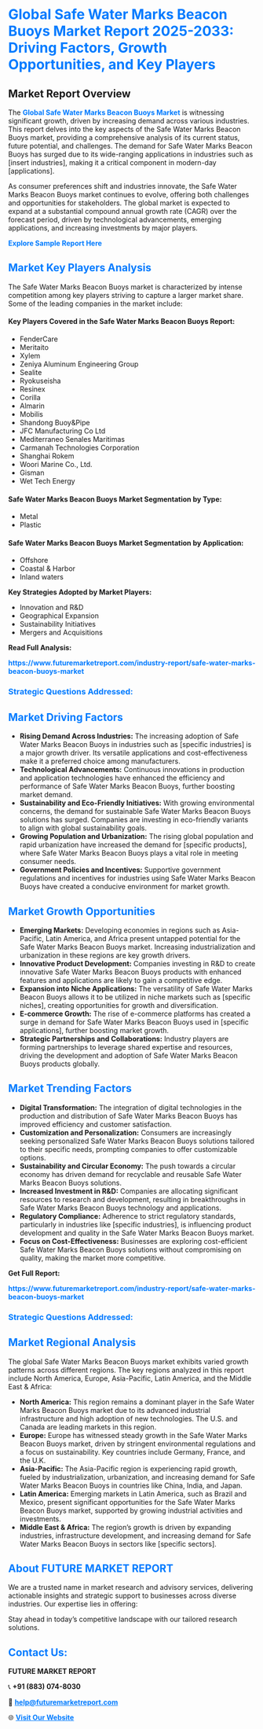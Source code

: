 <h1 style="color: #007BFF;">Global Safe Water Marks Beacon Buoys Market Report 2025-2033: Driving Factors, Growth Opportunities, and Key Players</h1>

<section id="overview">
<h2>Market Report Overview</h2>
<p>The <a href="https://www.futuremarketreport.com/industry-report/safe-water-marks-beacon-buoys-market" style="color: #007BFF; text-decoration: none;"><strong>Global Safe Water Marks Beacon Buoys Market</strong></a> is witnessing significant growth, driven by increasing demand across various industries. This report delves into the key aspects of the Safe Water Marks Beacon Buoys market, providing a comprehensive analysis of its current status, future potential, and challenges. The demand for Safe Water Marks Beacon Buoys has surged due to its wide-ranging applications in industries such as [insert industries], making it a critical component in modern-day [applications].</p>
<p>As consumer preferences shift and industries innovate, the Safe Water Marks Beacon Buoys market continues to evolve, offering both challenges and opportunities for stakeholders. The global market is expected to expand at a substantial compound annual growth rate (CAGR) over the forecast period, driven by technological advancements, emerging applications, and increasing investments by major players.</p>
</section>

<section id="overview">
<p><a href="https://www.futuremarketreport.com/request-sample/reportId=40654" style="color: #007BFF; text-decoration: none;"><strong>Explore Sample Report Here</strong></a></p>
</section>

<section id="key-players">
<h2 style="color: #007BFF;">Market Key Players Analysis</h2>
<p>The Safe Water Marks Beacon Buoys market is characterized by intense competition among key players striving to capture a larger market share. Some of the leading companies in the market include:</p>
<h4>Key Players Covered in the Safe Water Marks Beacon Buoys Report:</h4>
<ul><li>FenderCare</li><li>Meritaito</li><li>Xylem</li><li>Zeniya Aluminum Engineering Group</li><li>Sealite</li><li>Ryokuseisha</li><li>Resinex</li><li>Corilla</li><li>Almarin</li><li>Mobilis</li><li>Shandong Buoy&amp;Pipe</li><li>JFC Manufacturing Co Ltd</li><li>Mediterraneo Senales Maritimas</li><li>Carmanah Technologies Corporation</li><li>Shanghai Rokem</li><li>Woori Marine Co., Ltd.</li><li>Gisman</li><li>Wet Tech Energy</li></ul>
<h4>Safe Water Marks Beacon Buoys Market Segmentation by Type:</h4>
<ul><li>Metal</li><li>Plastic</li></ul>

<h4>Safe Water Marks Beacon Buoys Market Segmentation by Application:</h4>
<ul><li>Offshore</li><li>Coastal &amp; Harbor</li><li>Inland waters</li></ul>
<p><strong>Key Strategies Adopted by Market Players:</strong></p>
<ul>
<li>Innovation and R&D</li>
<li>Geographical Expansion</li>
<li>Sustainability Initiatives</li>
<li>Mergers and Acquisitions</li>
</ul>
</section>

<section>
<p><strong>Read Full Analysis: </strong></p><a href="https://www.futuremarketreport.com/industry-report/safe-water-marks-beacon-buoys-market" style="color: #007BFF; text-decoration: none;"><strong>https://www.futuremarketreport.com/industry-report/safe-water-marks-beacon-buoys-market</strong></a>
<h3 style="color: #007BFF;">Strategic Questions Addressed:</h3>
</section>

<section id="driving-factors">
<h2 style="color: #007BFF;">Market Driving Factors</h2>
<ul>
<li><strong>Rising Demand Across Industries:</strong> The increasing adoption of Safe Water Marks Beacon Buoys in industries such as [specific industries] is a major growth driver. Its versatile applications and cost-effectiveness make it a preferred choice among manufacturers.</li>
<li><strong>Technological Advancements:</strong> Continuous innovations in production and application technologies have enhanced the efficiency and performance of Safe Water Marks Beacon Buoys, further boosting market demand.</li>
<li><strong>Sustainability and Eco-Friendly Initiatives:</strong> With growing environmental concerns, the demand for sustainable Safe Water Marks Beacon Buoys solutions has surged. Companies are investing in eco-friendly variants to align with global sustainability goals.</li>
<li><strong>Growing Population and Urbanization:</strong> The rising global population and rapid urbanization have increased the demand for [specific products], where Safe Water Marks Beacon Buoys plays a vital role in meeting consumer needs.</li>
<li><strong>Government Policies and Incentives:</strong> Supportive government regulations and incentives for industries using Safe Water Marks Beacon Buoys have created a conducive environment for market growth.</li>
</ul>
</section>

<section id="growth-opportunities">
<h2 style="color: #007BFF;">Market Growth Opportunities</h2>
<ul>
<li><strong>Emerging Markets:</strong> Developing economies in regions such as Asia-Pacific, Latin America, and Africa present untapped potential for the Safe Water Marks Beacon Buoys market. Increasing industrialization and urbanization in these regions are key growth drivers.</li>
<li><strong>Innovative Product Development:</strong> Companies investing in R&D to create innovative Safe Water Marks Beacon Buoys products with enhanced features and applications are likely to gain a competitive edge.</li>
<li><strong>Expansion into Niche Applications:</strong> The versatility of Safe Water Marks Beacon Buoys allows it to be utilized in niche markets such as [specific niches], creating opportunities for growth and diversification.</li>
<li><strong>E-commerce Growth:</strong> The rise of e-commerce platforms has created a surge in demand for Safe Water Marks Beacon Buoys used in [specific applications], further boosting market growth.</li>
<li><strong>Strategic Partnerships and Collaborations:</strong> Industry players are forming partnerships to leverage shared expertise and resources, driving the development and adoption of Safe Water Marks Beacon Buoys products globally.</li>
</ul>
</section>

<section id="trending-factors">
<h2 style="color: #007BFF;">Market Trending Factors</h2>
<ul>
<li><strong>Digital Transformation:</strong> The integration of digital technologies in the production and distribution of Safe Water Marks Beacon Buoys has improved efficiency and customer satisfaction.</li>
<li><strong>Customization and Personalization:</strong> Consumers are increasingly seeking personalized Safe Water Marks Beacon Buoys solutions tailored to their specific needs, prompting companies to offer customizable options.</li>
<li><strong>Sustainability and Circular Economy:</strong> The push towards a circular economy has driven demand for recyclable and reusable Safe Water Marks Beacon Buoys solutions.</li>
<li><strong>Increased Investment in R&D:</strong> Companies are allocating significant resources to research and development, resulting in breakthroughs in Safe Water Marks Beacon Buoys technology and applications.</li>
<li><strong>Regulatory Compliance:</strong> Adherence to strict regulatory standards, particularly in industries like [specific industries], is influencing product development and quality in the Safe Water Marks Beacon Buoys market.</li>
<li><strong>Focus on Cost-Effectiveness:</strong> Businesses are exploring cost-efficient Safe Water Marks Beacon Buoys solutions without compromising on quality, making the market more competitive.</li>
</ul>
</section>

<section>
<p><strong>Get Full Report: </strong></p><a href="https://www.futuremarketreport.com/industry-report/safe-water-marks-beacon-buoys-market" style="color: #007BFF; text-decoration: none;"><strong>https://www.futuremarketreport.com/industry-report/safe-water-marks-beacon-buoys-market</strong></a>
<h3 style="color: #007BFF;">Strategic Questions Addressed:</h3>
</section>


<section id="regional-analysis">
<h2 style="color: #007BFF;">Market Regional Analysis</h2>
<p>The global Safe Water Marks Beacon Buoys market exhibits varied growth patterns across different regions. The key regions analyzed in this report include North America, Europe, Asia-Pacific, Latin America, and the Middle East & Africa:</p>
<ul>
<li><strong>North America:</strong> This region remains a dominant player in the Safe Water Marks Beacon Buoys market due to its advanced industrial infrastructure and high adoption of new technologies. The U.S. and Canada are leading markets in this region.</li>
<li><strong>Europe:</strong> Europe has witnessed steady growth in the Safe Water Marks Beacon Buoys market, driven by stringent environmental regulations and a focus on sustainability. Key countries include Germany, France, and the U.K.</li>
<li><strong>Asia-Pacific:</strong> The Asia-Pacific region is experiencing rapid growth, fueled by industrialization, urbanization, and increasing demand for Safe Water Marks Beacon Buoys in countries like China, India, and Japan.</li>
<li><strong>Latin America:</strong> Emerging markets in Latin America, such as Brazil and Mexico, present significant opportunities for the Safe Water Marks Beacon Buoys market, supported by growing industrial activities and investments.</li>
<li><strong>Middle East & Africa:</strong> The region’s growth is driven by expanding industries, infrastructure development, and increasing demand for Safe Water Marks Beacon Buoys in sectors like [specific sectors].</li>
</ul>
</section>

<footer>
<h2 style="color: #007BFF;">About FUTURE MARKET REPORT</h2>
<p>We are a trusted name in market research and advisory services, delivering actionable insights and strategic support to businesses across diverse industries. Our expertise lies in offering:</p>

<p>Stay ahead in today’s competitive landscape with our tailored research solutions.</p>

<h2 style="color: #007BFF;">Contact Us:</h2>
<p><strong>FUTURE MARKET REPORT</strong></p>
<p>📞 <strong>+91 (883) 074-8030</strong></p>
<p>📧 <strong><a href="mailto:help@futuremarketreport.com" style="color: #007BFF;">help@futuremarketreport.com</a></strong></p>
<p>🌐 <strong><a href="https://www.futuremarketreport.com/" style="color: #007BFF;">Visit Our Website</a></strong></p>
</footer>